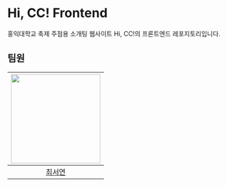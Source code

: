 # Hi, CC! Frontend
홍익대학교 축제 주점용 소개팅 웹사이트 Hi, CC!의 프론트엔드 레포지토리입니다.

## 팀원
|<img src="https://avatars.githubusercontent.com/u/143925634?v=4" width="200">|
|:---:|
|[최서연](https://github.com/seoyeon5117)|
